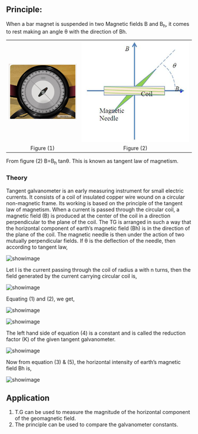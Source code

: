 

## Principle: 
When a bar magnet is suspended in two Magnetic fields B and B<sub>h</sub>, it comes to rest making an angle θ with the direction of Bh.

<table border=0>
<tr><td align="center"> <img src="./images/compass.jpg" width="250">
</td>
<td align="center"><img src="./images/tg.jpg"></td>
</tr>
</tr>
<td align="center"> Figure (1)
</td>
<td align="center">Figure (2)</td>
</tr>
</table>

From figure (2) B=B<sub>h</sub> tanθ. This is known as tangent law of magnetism.

<h3>Theory</h3>

Tangent galvanometer is an early measuring instrument for small electric currents. It consists of a coil of insulated copper wire wound on a circular non-magnetic frame. Its working is based on the principle of the tangent law of magnetism. When a current is passed through the circular coil, a magnetic field (B) is produced at the center of the coil in a direction perpendicular to the plane of the coil. The TG is arranged in such a way that the horizontal component of earth’s magnetic field (Bh) is in the direction of the plane of the coil. The magnetic needle is then under the action of two mutually perpendicular fields. If θ is the deflection of the needle, then according to tangent law,

![showimage](https://github.com/user-attachments/assets/5511e161-1f0c-4322-9831-4d8d8dbbfa51)

Let I is the current passing through the coil of radius a with n turns, then the field generated by the current carrying circular coil is,

![showimage](https://github.com/user-attachments/assets/efb96645-0ee7-4c23-a406-cdb7e10a6425)

Equating (1) and (2), we get,

![showimage](https://github.com/user-attachments/assets/345599de-236c-474e-8337-6ea8560fe136)

![showimage](https://github.com/user-attachments/assets/19e9c75e-cc16-454d-bc93-a75f02ea00bd)


The left hand side of equation (4) is a constant and is called the reduction factor (K) of the given tangent galvanometer.


![showimage](https://github.com/user-attachments/assets/dee15ef0-90a6-464c-90bc-99b413bd1b21)

Now from equation (3) & (5), the horizontal intensity of earth’s magnetic field Bh is,


![showimage](https://github.com/user-attachments/assets/e0813de8-cb21-4161-aea3-7246d4bb0aa8)



## Application

 1. T.G can be used to measure the magnitude of the horizontal component of the geomagnetic field.
 2. The principle can be used to compare the galvanometer constants.
